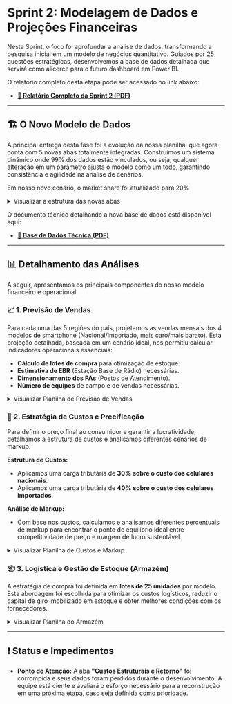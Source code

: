 # Sprint 2: Modelagem de Dados e Projeções Financeiras

Nesta Sprint, o foco foi aprofundar a análise de dados, transformando a pesquisa inicial em um modelo de negócios quantitativo. Guiados por 25 questões estratégicas, desenvolvemos a base de dados detalhada que servirá como alicerce para o futuro dashboard em Power BI.

O relatório completo desta etapa pode ser acessado no link abaixo:
- **[📄 Relatório Completo da Sprint 2 (PDF)](https://github.com/user-attachments/files/20628128/SPRINT.2.1.1.pdf)**

---

## 🏗️ O Novo Modelo de Dados

A principal entrega desta fase foi a evolução da nossa planilha, que agora conta com 5 novas abas totalmente integradas. Construímos um sistema dinâmico onde 99% dos dados estão vinculados, ou seja, qualquer alteração em um parâmetro ajusta o modelo como um todo, garantindo consistência e agilidade na análise de cenários.

Em nosso novo cenário, o market share foi atualizado para 20%

<details>
<summary>Visualizar a estrutura das novas abas</summary>

![Estrutura das novas abas da planilha](https://github.com/user-attachments/assets/fad07706-09ef-48cd-870b-60c02b4979ad)

</details>

O documento técnico detalhando a nova base de dados está disponível aqui:
- **[📄 Base de Dados Técnica (PDF)](https://github.com/user-attachments/files/20627602/Planilha.Base.de.Dados.-.Informacoes.Mercado.-.PI.I.GPI.-.2025.1.pdf)**

---

## 📊 Detalhamento das Análises

A seguir, apresentamos os principais componentes do nosso modelo financeiro e operacional.

### 📈 1. Previsão de Vendas

Para cada uma das 5 regiões do país, projetamos as vendas mensais dos 4 modelos de smartphone (Nacional/Importado, mais caro/mais barato). Esta projeção detalhada, baseada em um cenário ideal, nos permitiu calcular indicadores operacionais essenciais:

- **Cálculo de lotes de compra** para otimização de estoque.
- **Estimativa de EBR** (Estação Base de Rádio) necessárias.
- **Dimensionamento dos PAs** (Postos de Atendimento).
- **Número de equipes** de campo e de vendas necessárias.

<details>
<summary>Visualizar Planilha de Previsão de Vendas</summary>

![image](https://github.com/user-attachments/assets/a6a6086d-e495-421d-b3de-d4bf661bbc91)

</details>

### 💸 2. Estratégia de Custos e Precificação

Para definir o preço final ao consumidor e garantir a lucratividade, detalhamos a estrutura de custos e analisamos diferentes cenários de markup.

**Estrutura de Custos:**
- Aplicamos uma carga tributária de **30% sobre o custo dos celulares nacionais**.
- Aplicamos uma carga tributária de **40% sobre o custo dos celulares importados**.

**Análise de Markup:**
- Com base nos custos, calculamos e analisamos diferentes percentuais de markup para encontrar o ponto de equilíbrio ideal entre competitividade de preço e margem de lucro sustentável.

<details>
<summary>Visualizar Planilha de Custos e Markup</summary>

![image](https://github.com/user-attachments/assets/3e413de0-6005-4131-9118-b284e4aa77dc)
![image](https://github.com/user-attachments/assets/461a87d9-9e7a-4909-9be8-1008f0fd8fe9)

</details>

### 📦 3. Logística e Gestão de Estoque (Armazém)

A estratégia de compra foi definida em **lotes de 25 unidades** por modelo. Esta abordagem foi escolhida para otimizar os custos logísticos, reduzir o capital de giro imobilizado em estoque e obter melhores condições com os fornecedores.

<details>
<summary>Visualizar Planilha do Armazém</summary>

![image](https://github.com/user-attachments/assets/de2cb0a9-942b-488e-93d8-d38c49149929)

</details>

---

## ❗ Status e Impedimentos

- **Ponto de Atenção:** A aba **"Custos Estruturais e Retorno"** foi corrompida e seus dados foram perdidos durante o desenvolvimento. A equipe está ciente e avaliará o esforço necessário para a reconstrução em uma próxima etapa, caso seja definida como prioridade.
